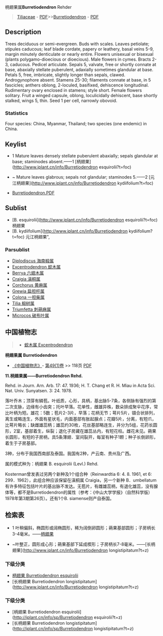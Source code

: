 柄翅果属**Burretiodendron** Rehder

> [Tiliaceae](http://www.iplant.cn/info/Tiliaceae?t=foc) - [PDF](http://www.iplant.cn/foc/pdf/Tiliaceae.pdf)>>[Burretiodendron](http://www.iplant.cn/info/Burretiodendron?t=foc) - [PDF](http://www.iplant.cn/foc/pdf/Burretiodendron.pdf)

## Description

Trees deciduous or semi-evergreen. Buds with scales. Leaves petiolate; stipules caducous; leaf blade cordate, papery or leathery, basal veins 5-9, margin minutely denticulate or nearly entire. Flowers unisexual or bisexual (plants polygamo-dioecious or dioecious). Male flowers in cymes. Bracts 2-3, caducous. Pedicel articulate. Sepals 5, valvate, free or shortly connate at base, abaxially stellate puberulent, adaxially sometimes glandular at base. Petals 5, free, imbricate, slightly longer than sepals, clawed. Androgynophore absent. Stamens 25-30; filaments connate at base, in 5 fascicles; anthers oblong, 2-loculed, basifixed, dehiscence longitudinal. Rudimentary ovary enclosed in stamens; style short. Female flowers solitary. Fruit a winged capsule, oblong, loculicidally dehiscent, base shortly stalked, wings 5, thin. Seed 1 per cell, narrowly obovoid.

### Statistics
Four species: China, Myanmar, Thailand; two species (one endemic) in China.


## Keylist

* 1 Mature leaves densely stellate puberulent abaxially; sepals glandular at base; staminodes absent.——1 [柄翅果](http://www.iplant.cn/info/Burretiodendron esquirolii?t=foc)
* ~ Mature leaves glabrous; sepals not glandular; staminodes 5.——2 [元江柄翅果](http://www.iplant.cn/info/Burretiodendron kydiifolium?t=foc)


* [Burretiodendron.PDF](http://www.iplant.cn/foc/pdf/Burretiodendron.pdf)
## Sublist
* [B.  esquirolii](http://www.iplant.cn/info/Burretiodendron esquirolii?t=foc)
 柄翅果
* [B.  kydiifolium](http://www.iplant.cn/info/Burretiodendron kydiifolium?t=foc) 元江柄翅果",

### Parsublist

* [Diplodiscus  海南椴属](http://www.iplant.cn/info/Diplodiscus?t=foc)
* [Excentrodendron  蚬木属](http://www.iplant.cn/info/Excentrodendron?t=foc)
* [Berrya  六翅木属](http://www.iplant.cn/info/Berrya?t=foc)
* [Craigia  滇桐属](http://www.iplant.cn/info/Craigia?t=foc)
* [Corchorus  黄麻属](http://www.iplant.cn/info/Corchorus?t=foc)
* [Grewia  扁担杆属](http://www.iplant.cn/info/Grewia?t=foc)
* [Colona  一担柴属](http://www.iplant.cn/info/Colona?t=foc)
* [Tilia  椴树属](http://www.iplant.cn/info/Tilia?t=foc)
* [Triumfetta  刺蒴麻属](http://www.iplant.cn/info/Triumfetta?t=foc)
* [Microcos  破布叶属](http://www.iplant.cn/info/Microcos?t=foc)

## 中国植物志

> * [蚬木属  Excentrodendron](http://www.iplant.cn/info/Excentrodendron?t=z)


**柄翅果属 Burretiodendron**

* [《中国植物志》](http://www.iplant.cn/frps)- [第49(1)卷](http://www.iplant.cn/frps/vol/49(1)) >> 118页 [PDF](http://www.iplant.cn/frps/pdf/49(1)/118y.pdf)


**11.柄翅果属——Burretiodendron Rehd.**

Rehd. in Journ. Arn. Arb. 17: 47. 1936; H. T. Chang et R. H. Miau in Acta Sci. Nat. Univ. Sunyatsen. 3: 24. 1978.

落叶乔木；顶芽有鳞苞。叶纸质，心形，具柄，基出脉5-7条，各侧脉有强烈的第二次支脉，边缘有小齿突；托叶早落。花单性，雌雄异株，数朵排成聚伞花序，常比叶柄为短。雄花：5数；苞片2-3片，早落；花柄无节；萼片5片，镊合状排列，离生或略连生，外面有星状毛，内面基部有胀起腺点；花瓣5片，分离，有短爪，比萼片略长；缺雌雄蕊柄；雄蕊约30枚，花丝基部略连生，并分为5组，花药长圆形，2室，基部着生，纵裂；退化子房藏在雄蕊丛内，有短花柱。雌花未见。蒴果长圆形，有短的子房柄，具5条薄翅．室间裂开，每室有种子1颗；种子长倒卵形，着生于子房基部。

3种，分布于我国西南部及泰国。我国有2种，产云南、贵州及广西。

属的模式种为：柄翅果 B. esquirolii (Levl.) Rehd.

Kosterman曾发表过另两个新种及1个组合种（Reinwardtia 6: 4. 8. 1961, et 6: 299．1962），此组合种应该保留在滇桐属 Craigia，另一个新种 B．umbellatum有许多特征包括叶片的基出脉不发达。无苞片，有雌雄蕊柄，有退化雄蕊，没有腺体等，都不是Burretiodendron的属性〔参考：《中山大学学报》（自然科学版）1978年第3期第26页）。还有1个B. siamense则产自泰国。

## 检索表

* 1 叶稍偏斜，椭圆形或阔椭圆形，稀为阔倒卵圆形；蒴果基部圆形；子房柄长3-4毫米。——[柄翅果](Burretiodendron-esquirolii-柄翅果.md)

* ~叶整正，圆形成心形；蒴果基部下延成楔形；子房柄长7-8毫米。——[长柄翅果](http://www.iplant.cn/info/Burretiodendron longistipitatum?t=z)

### 下级分类
* [柄翅果  Burretiodendron esquirolii](Burretiodendron-esquirolii-柄翅果.md)
* [长柄翅果  Burretiodendron longistipitatum](http://www.iplant.cn/info/Burretiodendron longistipitatum?t=z)

### 下级分类
* [柄翅果  Burretiodendron esquirolii](http://iplant.cn/info/sp/Burretiodendron esquirolii?t=z)
* [长柄翅果  Burretiodendron longistipitatum](http://iplant.cn/info/sp/Burretiodendron longistipitatum?t=z)
